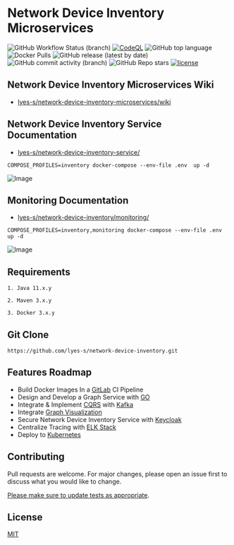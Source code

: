 # Network Device Inventory Microservices

![GitHub Workflow Status (branch)](https://img.shields.io/github/workflow/status/lyes-s/network-device-inventory/Java%20CI%20with%20Maven/master)
[![CodeQL](https://github.com/lyes-s/network-device-inventory/workflows/CodeQL/badge.svg)](https://github.com/lyes-s/network-device-inventory/actions?query=workflow%3ACodeQL)
![GitHub top language](https://img.shields.io/github/languages/top/lyes-s/network-device-inventory)
![Docker Pulls](https://img.shields.io/docker/pulls/lsefiane/network-device-inventory)
![GitHub release (latest by date)](https://img.shields.io/github/v/release/lyes-s/network-device-inventory)
![GitHub commit activity (branch)](https://img.shields.io/github/commit-activity/y/lyes-s/network-device-inventory/master)
![GitHub Repo stars](https://img.shields.io/github/stars/lyes-s/network-device-inventory?style=social)
[![license](https://img.shields.io/badge/License-MIT-yellow.svg)](https://github.com/lyes-s/network-device-inventory/blob/master/LICENSE.md)

## Network Device Inventory Microservices Wiki

* [lyes-s/network-device-inventory-microservices/wiki](https://github.com/lyes-s/network-device-inventory/wiki)


## Network Device Inventory Service Documentation

* [lyes-s/network-device-inventory-service/](https://github.com/lyes-s/network-device-inventory/tree/master/network-device-inventory-service)

```
COMPOSE_PROFILES=inventory docker-compose --env-file .env  up -d
```

![Image](https://raw.githubusercontent.com/wiki/lyes-s/network-device-inventory/images/inventory-restful-web-service.PNG)

## Monitoring Documentation

* [lyes-s/network-device-inventory/monitoring/](https://github.com/lyes-s/network-device-inventory/wiki/Monitoring)

```
COMPOSE_PROFILES=inventory,monitoring docker-compose --env-file .env  up -d
```

![Image](https://raw.githubusercontent.com/wiki/lyes-s/network-device-inventory/images/monitoring-system-design-v2.PNG)


## Requirements
```
1. Java 11.x.y

2. Maven 3.x.y

3. Docker 3.x.y
```

## Git Clone
```
https://github.com/lyes-s/network-device-inventory.git
```

## Features Roadmap

* Build Docker Images In a [GitLab](https://about.gitlab.com/) CI Pipeline
* Design and Develop a Graph Service with [GO](https://go.dev/)
* Integrate & Implement [CQRS](https://www.confluent.io/blog/event-sourcing-cqrs-stream-processing-apache-kafka-whats-connection/) with [Kafka](https://kafka.apache.org/)
* Integrate [Graph Visualization](https://github.com/lyes-s/graph-visualization)
* Secure Network Device Inventory Service with [Keycloak](https://www.keycloak.org/)
* Centralize Tracing with [ELK Stack](https://www.elastic.co/elastic-stack/)
* Deploy to [Kubernetes](https://kubernetes.io/)

## Contributing

Pull requests are welcome. For major changes, please open an issue first to discuss what you would like to change.

[Please make sure to update tests as appropriate](https://github.com/lyes-s/network-device-inventory/wiki/Application-Test-Suite-with-JUnit-5-&-Mockito-%F0%9F%8D%B8).

## License

[MIT](https://github.com/lyes-s/network-device-inventory/blob/master/LICENSE.md)
